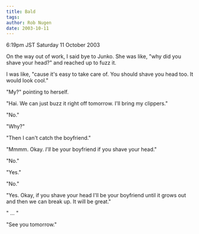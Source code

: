 ```yaml
---
title: Bald
tags: 
author: Rob Nugen
date: 2003-10-11
---
```


<p class=date>6:19pm JST Saturday 11 October 2003</p>

<p>On the way out of work, I said bye to Junko.  She was like, "why
did you shave your head?" and reached up to fuzz it.</p>

<p>I was like, "cause it's easy to take care of.  You should shave you
head too.  It would look cool."</p>

<p>"My?" pointing to herself.</p>

<p>"Hai.  We can just buzz it right off tomorrow.  I'll bring my clippers."</p>

<p>"No."</p>

<p>"Why?"</p>

<p>"Then I can't catch the boyfriend."</p>

<p>"Mmmm.  Okay. <em>I'll</em> be your boyfriend if you shave your head."</p>

<p>"No."</p>

<p>"Yes."</p>

<p>"No."</p>

<p>"Yes.   Okay, if you shave your head I'll be your boyfriend until
it grows out and then we can break up.  It will be great."</p>

<p>" ... "</p>

<p>"See you tomorrow."</p>
